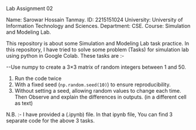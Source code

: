 Lab Assignment 02

Name: Sarowar Hossain Tanmay. 
ID: 2215151024
University: University of Information Technology and Sciences. 
Department: CSE. 
Course: Simulation and Modeling Lab.

This repository is about some Simulation and Modeling Lab task practice. In this repository, I have tried to solve some problem (Tasks) for simulation lab using python in Google Colab. These tasks are :-

--Use numpy to create a 3×3 matrix of random integers between 1 and 50.  
  1. Run the code twice
  2. With a fixed seed (`np.random.seed(10)`) to ensure reproducibility.  
  3. Without setting a seed, allowing random values to change each time.
Then
  Observe and explain the differences in outputs. (in a different cell as text)

N.B. :- I have provided a (.ipynb) file. In that ipynb file, You can find 3 separate code for the above 3 tasks.
